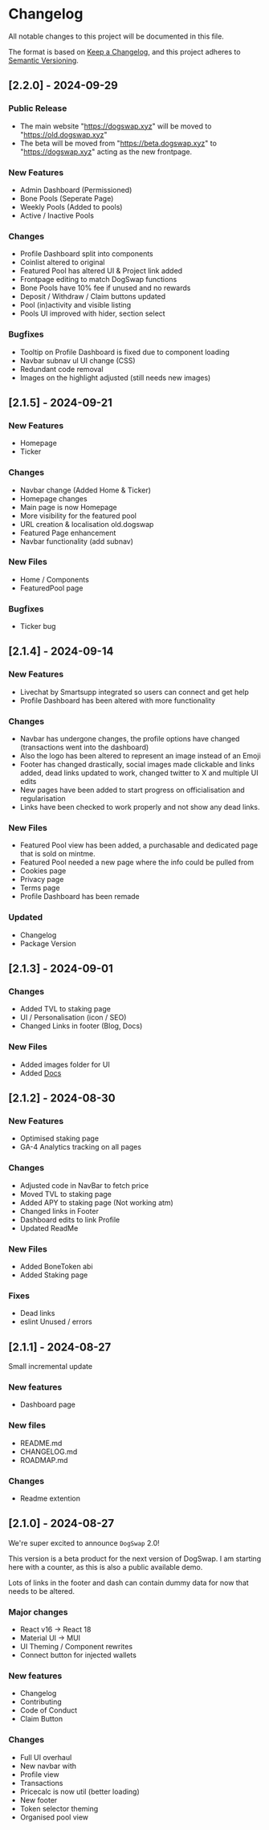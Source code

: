 # Changelog

All notable changes to this project will be documented in this file.

The format is based on [Keep a Changelog](https://keepachangelog.com/en/1.0.0/),
and this project adheres to [Semantic Versioning](https://semver.org/spec/v2.0.0.html).

## [2.2.0] - 2024-09-29 

### Public Release

- The main website "https://dogswap.xyz" will be moved to "https://old.dogswap.xyz"
- The beta will be moved from "https://beta.dogswap.xyz" to "https://dogswap.xyz" acting as the new frontpage.

### New Features

- Admin Dashboard (Permissioned)
- Bone Pools (Seperate Page)
- Weekly Pools (Added to pools)
- Active / Inactive Pools

### Changes

- Profile Dashboard split into components
- Coinlist altered to original
- Featured Pool has altered UI & Project link added
- Frontpage editing to match DogSwap functions
- Bone Pools have 10% fee if unused and no rewards
- Deposit / Withdraw / Claim buttons updated
- Pool (in)activity and visible listing
- Pools UI improved with hider, section select

### Bugfixes

- Tooltip on Profile Dashboard is fixed due to component loading
- Navbar subnav ul UI change (CSS)
- Redundant code removal
- Images on the highlight adjusted (still needs new images)

## [2.1.5] - 2024-09-21

### New Features

- Homepage
- Ticker

### Changes

- Navbar change (Added Home & Ticker)
- Homepage changes
- Main page is now Homepage
- More visibility for the featured pool
- URL creation & localisation old.dogswap
- Featured Page enhancement
- Navbar functionality (add subnav)

### New Files

- Home / Components
- FeaturedPool page

### Bugfixes

- Ticker bug

## [2.1.4] - 2024-09-14

### New Features

- Livechat by Smartsupp integrated so users can connect and get help
- Profile Dashboard has been altered with more functionality

### Changes

- Navbar has undergone changes, the profile options have changed (transactions went into the dashboard)
- Also the logo has been altered to represent an image instead of an Emoji
- Footer has changed drastically, social images made clickable and links added, 
dead links updated to work, changed twitter to X and multiple UI edits
- New pages have been added to start progress on officialisation and regularisation
- Links have been checked to work properly and not show any dead links.

### New Files

- Featured Pool view has been added, a purchasable and dedicated page that is sold on mintme.
- Featured Pool needed a new page where the info could be pulled from
- Cookies page
- Privacy page
- Terms page
- Profile Dashboard has been remade

### Updated

- Changelog
- Package Version

## [2.1.3] - 2024-09-01

### Changes

- Added TVL to staking page
- UI / Personalisation (icon / SEO)
- Changed Links in footer (Blog, Docs)

### New Files

- Added images folder for UI
- Added [Docs](https://docs.dogswap.xyz)

## [2.1.2] - 2024-08-30

### New Features

- Optimised staking page
- GA-4 Analytics tracking on all pages

### Changes

- Adjusted code in NavBar to fetch price
- Moved TVL to staking page
- Added APY to staking page (Not working atm)
- Changed links in Footer
- Dashboard edits to link Profile
- Updated ReadMe

### New Files

- Added BoneToken abi
- Added Staking page

### Fixes

- Dead links
- eslint Unused / errors

## [2.1.1] - 2024-08-27

Small incremental update

### New features

- Dashboard page

### New files

- README.md
- CHANGELOG.md
- ROADMAP.md

### Changes

- Readme extention

## [2.1.0] - 2024-08-27

We're super excited to announce `DogSwap` 2.0!

This version is a beta product for the next version of DogSwap.
I am starting here with a counter, as this is also a public available demo.

Lots of links in the footer and dash can contain dummy data for now that needs to be altered.

### Major changes

- React v16 -> React 18
- Material UI -> MUI
- UI Theming / Component rewrites
- Connect button for injected wallets

### New features

- Changelog
- Contributing
- Code of Conduct
- Claim Button

### Changes

- Full UI overhaul
 - New navbar with
  - Profile view
  - Transactions
  - Pricecalc is now util (better loading)
 - New footer
- Token selector theming
- Organised pool view